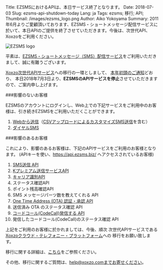 Title: EZSMSにおけるAPIは、本日サービス終了となります。
Date: 2018-07-03
Slug: ezsms-api-shutdown-today
Lang: ja
Tags: ezsms; 移行; API; 
Thumbnail: /images/ezsms_logo.png
Author: Aiko Yokoyama
Summary: 2011年6月よりご愛顧頂いております、EZSMS・ショートメッセージ配信サービスに於いて、本日APIのご提供を終了させていただきます。今後は、次世代API、Xoxzoをご利用ください。

![EZSMS logo](/images/ezsms_logo.png)

平素は、[EZSMS・ショートメッセージ（SMS）配信サービス](https://www.ezsms.biz/ja)をご利用いただきまして、誠に有難うございます。

[Xoxzo次世代APIサービス](https://www.xoxzo.com/ja/)への移行の一環としまして、
[本年初頭のご通知](https://blog.xoxzo.com/ja/2018/01/05/ezsms-api-shutting-down/)どおり、
本日2018年7月3日より、**EZSMSのAPIサービスを停止**させていただきますので、ご案内申し上げます。

###影響のないお客様

EZSMSのアカウントにログインし、Web上での下記サービスをご利用中のお客様は、引き続きEZSMSをご利用いただくことができます。

1. [Webから送信](https://www.ezsms.biz/ja/faq/web-sms/)（[CSVアップロードによるカスタマイズSMS送信](https://www.ezsms.biz/ja/faq/csv-sms/)を含む）
2. [ダイヤルSMS](https://www.ezsms.biz/ja/faq/dialsms/)


###影響のあるお客様

これにより、影響のあるお客様は、下記のAPIサービスをご利用のお客様となります。
(APIキーを使い、https://api.ezsms.biz/ へアクセスされているお客様)

1. [SMS送信 API](https://www.ezsms.biz/ja/faq/short-messaging-api/)
2. [Kプレミアム送信サービスAPI](https://www.ezsms.biz/ja/faq/kddi-premium/)
3. [キャリア識別API](https://www.ezsms.biz/ja/faq/carrier-search-api/)
4. ステータス確認API
5. ポイント残高確認API
6. SMS メッセージパーツ数を教えてくれる API
7. [One Time Address (OTA) 認証・承認 API](https://www.ezsms.biz/ja/faq/mobile-authentication-api/)
8. 送信済み OTA のステータス確認 API
9. [コードコール(CodeCall)発信する API](https://www.ezsms.biz/ja/faq/codecall/)
10. 発信したコードコール(CodeCall)のステータス確認 API

上記をご利用のお客様に於かれましては、今後、順次
次世代APIサービスである[Xoxzoクラウド・テレフォニー・プラットフォーム](https://www.xoxzo.com/ja/)への
移行をお願い致します。

移行に関する詳細は、[こちら](https://blog.xoxzo.com/ja/2017/12/26/transition-from-ezsms-to-xoxzo/)をご参照ください。

その他、移行に関するご質問は、help@xoxzo.comまでお寄せください。



